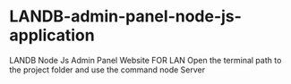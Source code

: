 # LANDB-admin-panel-node-js-application
LANDB Node Js Admin Panel Website FOR LAN
Open the terminal path to the project folder and use the command node Server
